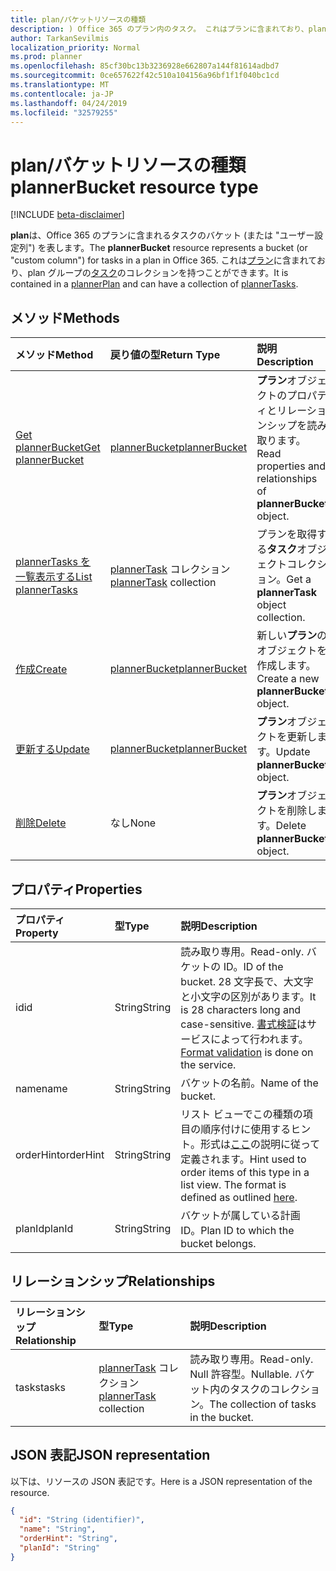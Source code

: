 ```yaml
---
title: plan/バケットリソースの種類
description: ) Office 365 のプラン内のタスク。 これはプランに含まれており、plan グループのタスクのコレクションを持つことができます。
author: TarkanSevilmis
localization_priority: Normal
ms.prod: planner
ms.openlocfilehash: 85cf30bc13b3236928e662807a144f81614adbd7
ms.sourcegitcommit: 0ce657622f42c510a104156a96bf1f1f040bc1cd
ms.translationtype: MT
ms.contentlocale: ja-JP
ms.lasthandoff: 04/24/2019
ms.locfileid: "32579255"
---
```

# <a name="plannerbucket-resource-type"></a><span data-ttu-id="2e7c8-104">plan/バケットリソースの種類</span><span class="sxs-lookup"><span data-stu-id="2e7c8-104">plannerBucket resource type</span></span>

[!INCLUDE [beta-disclaimer](../../includes/beta-disclaimer.md)]

<span data-ttu-id="2e7c8-105">**plan**は、Office 365 のプランに含まれるタスクのバケット (または "ユーザー設定列") を表します。</span><span class="sxs-lookup"><span data-stu-id="2e7c8-105">The **plannerBucket** resource represents a bucket (or "custom column") for tasks in a plan in Office 365.</span></span> <span data-ttu-id="2e7c8-106">これは[プラン](plannerplan.md)に含まれており、plan グループの[タスク](plannertask.md)のコレクションを持つことができます。</span><span class="sxs-lookup"><span data-stu-id="2e7c8-106">It is contained in a [plannerPlan](plannerplan.md) and can have a collection of [plannerTasks](plannertask.md).</span></span>



## <a name="methods"></a><span data-ttu-id="2e7c8-107">メソッド</span><span class="sxs-lookup"><span data-stu-id="2e7c8-107">Methods</span></span>

| <span data-ttu-id="2e7c8-108">メソッド</span><span class="sxs-lookup"><span data-stu-id="2e7c8-108">Method</span></span>           | <span data-ttu-id="2e7c8-109">戻り値の型</span><span class="sxs-lookup"><span data-stu-id="2e7c8-109">Return Type</span></span>    |<span data-ttu-id="2e7c8-110">説明</span><span class="sxs-lookup"><span data-stu-id="2e7c8-110">Description</span></span>|
|:---------------|:--------|:----------|
|[<span data-ttu-id="2e7c8-111">Get plannerBucket</span><span class="sxs-lookup"><span data-stu-id="2e7c8-111">Get plannerBucket</span></span>](../api/plannerbucket-get.md) | [<span data-ttu-id="2e7c8-112">plannerBucket</span><span class="sxs-lookup"><span data-stu-id="2e7c8-112">plannerBucket</span></span>](plannerbucket.md) |<span data-ttu-id="2e7c8-113">**プラン**オブジェクトのプロパティとリレーションシップを読み取ります。</span><span class="sxs-lookup"><span data-stu-id="2e7c8-113">Read properties and relationships of **plannerBucket** object.</span></span>|
|[<span data-ttu-id="2e7c8-114">plannerTasks を一覧表示する</span><span class="sxs-lookup"><span data-stu-id="2e7c8-114">List plannerTasks</span></span>](../api/plannerbucket-list-tasks.md) |<span data-ttu-id="2e7c8-115">[plannerTask](plannertask.md) コレクション</span><span class="sxs-lookup"><span data-stu-id="2e7c8-115">[plannerTask](plannertask.md) collection</span></span>| <span data-ttu-id="2e7c8-116">プランを取得する**タスク**オブジェクトコレクション。</span><span class="sxs-lookup"><span data-stu-id="2e7c8-116">Get a **plannerTask** object collection.</span></span>|
|[<span data-ttu-id="2e7c8-117">作成</span><span class="sxs-lookup"><span data-stu-id="2e7c8-117">Create</span></span>](../api/planner-post-buckets.md) | [<span data-ttu-id="2e7c8-118">plannerBucket</span><span class="sxs-lookup"><span data-stu-id="2e7c8-118">plannerBucket</span></span>](plannerbucket.md)   | <span data-ttu-id="2e7c8-119">新しい**プラン**のオブジェクトを作成します。</span><span class="sxs-lookup"><span data-stu-id="2e7c8-119">Create a new **plannerBucket** object.</span></span> |
|[<span data-ttu-id="2e7c8-120">更新する</span><span class="sxs-lookup"><span data-stu-id="2e7c8-120">Update</span></span>](../api/plannerbucket-update.md) | [<span data-ttu-id="2e7c8-121">plannerBucket</span><span class="sxs-lookup"><span data-stu-id="2e7c8-121">plannerBucket</span></span>](plannerbucket.md)   |<span data-ttu-id="2e7c8-122">**プラン**オブジェクトを更新します。</span><span class="sxs-lookup"><span data-stu-id="2e7c8-122">Update **plannerBucket** object.</span></span> |
|[<span data-ttu-id="2e7c8-123">削除</span><span class="sxs-lookup"><span data-stu-id="2e7c8-123">Delete</span></span>](../api/plannerbucket-delete.md) | <span data-ttu-id="2e7c8-124">なし</span><span class="sxs-lookup"><span data-stu-id="2e7c8-124">None</span></span> |<span data-ttu-id="2e7c8-125">**プラン**オブジェクトを削除します。</span><span class="sxs-lookup"><span data-stu-id="2e7c8-125">Delete **plannerBucket** object.</span></span> |

## <a name="properties"></a><span data-ttu-id="2e7c8-126">プロパティ</span><span class="sxs-lookup"><span data-stu-id="2e7c8-126">Properties</span></span>
| <span data-ttu-id="2e7c8-127">プロパティ</span><span class="sxs-lookup"><span data-stu-id="2e7c8-127">Property</span></span>     | <span data-ttu-id="2e7c8-128">型</span><span class="sxs-lookup"><span data-stu-id="2e7c8-128">Type</span></span>   |<span data-ttu-id="2e7c8-129">説明</span><span class="sxs-lookup"><span data-stu-id="2e7c8-129">Description</span></span>|
|:---------------|:--------|:----------|
|<span data-ttu-id="2e7c8-130">id</span><span class="sxs-lookup"><span data-stu-id="2e7c8-130">id</span></span>|<span data-ttu-id="2e7c8-131">String</span><span class="sxs-lookup"><span data-stu-id="2e7c8-131">String</span></span>| <span data-ttu-id="2e7c8-132">読み取り専用。</span><span class="sxs-lookup"><span data-stu-id="2e7c8-132">Read-only.</span></span> <span data-ttu-id="2e7c8-133">バケットの ID。</span><span class="sxs-lookup"><span data-stu-id="2e7c8-133">ID of the bucket.</span></span> <span data-ttu-id="2e7c8-134">28 文字長で、大文字と小文字の区別があります。</span><span class="sxs-lookup"><span data-stu-id="2e7c8-134">It is 28 characters long and case-sensitive.</span></span> <span data-ttu-id="2e7c8-135">[書式検証](tasks-identifiers-disclaimer.md)はサービスによって行われます。</span><span class="sxs-lookup"><span data-stu-id="2e7c8-135">[Format validation](tasks-identifiers-disclaimer.md) is done on the service.</span></span>|
|<span data-ttu-id="2e7c8-136">name</span><span class="sxs-lookup"><span data-stu-id="2e7c8-136">name</span></span>|<span data-ttu-id="2e7c8-137">String</span><span class="sxs-lookup"><span data-stu-id="2e7c8-137">String</span></span>|<span data-ttu-id="2e7c8-138">バケットの名前。</span><span class="sxs-lookup"><span data-stu-id="2e7c8-138">Name of the bucket.</span></span>|
|<span data-ttu-id="2e7c8-139">orderHint</span><span class="sxs-lookup"><span data-stu-id="2e7c8-139">orderHint</span></span>|<span data-ttu-id="2e7c8-140">String</span><span class="sxs-lookup"><span data-stu-id="2e7c8-140">String</span></span>|<span data-ttu-id="2e7c8-p104">リスト ビューでこの種類の項目の順序付けに使用するヒント。形式は[ここ](planner-order-hint-format.md)の説明に従って定義されます。</span><span class="sxs-lookup"><span data-stu-id="2e7c8-p104">Hint used to order items of this type in a list view. The format is defined as outlined [here](planner-order-hint-format.md).</span></span>|
|<span data-ttu-id="2e7c8-143">planId</span><span class="sxs-lookup"><span data-stu-id="2e7c8-143">planId</span></span>|<span data-ttu-id="2e7c8-144">String</span><span class="sxs-lookup"><span data-stu-id="2e7c8-144">String</span></span>|<span data-ttu-id="2e7c8-145">バケットが属している計画 ID。</span><span class="sxs-lookup"><span data-stu-id="2e7c8-145">Plan ID to which the bucket belongs.</span></span>|

## <a name="relationships"></a><span data-ttu-id="2e7c8-146">リレーションシップ</span><span class="sxs-lookup"><span data-stu-id="2e7c8-146">Relationships</span></span>
| <span data-ttu-id="2e7c8-147">リレーションシップ</span><span class="sxs-lookup"><span data-stu-id="2e7c8-147">Relationship</span></span> | <span data-ttu-id="2e7c8-148">型</span><span class="sxs-lookup"><span data-stu-id="2e7c8-148">Type</span></span>   |<span data-ttu-id="2e7c8-149">説明</span><span class="sxs-lookup"><span data-stu-id="2e7c8-149">Description</span></span>|
|:---------------|:--------|:----------|
|<span data-ttu-id="2e7c8-150">tasks</span><span class="sxs-lookup"><span data-stu-id="2e7c8-150">tasks</span></span>|<span data-ttu-id="2e7c8-151">[plannerTask](plannertask.md) コレクション</span><span class="sxs-lookup"><span data-stu-id="2e7c8-151">[plannerTask](plannertask.md) collection</span></span>| <span data-ttu-id="2e7c8-152">読み取り専用。</span><span class="sxs-lookup"><span data-stu-id="2e7c8-152">Read-only.</span></span> <span data-ttu-id="2e7c8-153">Null 許容型。</span><span class="sxs-lookup"><span data-stu-id="2e7c8-153">Nullable.</span></span> <span data-ttu-id="2e7c8-154">バケット内のタスクのコレクション。</span><span class="sxs-lookup"><span data-stu-id="2e7c8-154">The collection of tasks in the bucket.</span></span>|

## <a name="json-representation"></a><span data-ttu-id="2e7c8-155">JSON 表記</span><span class="sxs-lookup"><span data-stu-id="2e7c8-155">JSON representation</span></span>
<span data-ttu-id="2e7c8-156">以下は、リソースの JSON 表記です。</span><span class="sxs-lookup"><span data-stu-id="2e7c8-156">Here is a JSON representation of the resource.</span></span>

<!-- {
  "blockType": "resource",
  "optionalProperties": [

  ],
  "@odata.type": "microsoft.graph.plannerBucket"
}-->

```json
{
  "id": "String (identifier)",
  "name": "String",
  "orderHint": "String",
  "planId": "String"
}

```

<!-- uuid: 8fcb5dbc-d5aa-4681-8e31-b001d5168d79
2015-10-25 14:57:30 UTC -->
<!--
{
  "type": "#page.annotation",
  "description": "plannerBucket resource",
  "keywords": "",
  "section": "documentation",
  "tocPath": "",
  "suppressions": [
    "Error: /api-reference/beta/resources/plannerbucket.md:\r\n      Exception processing links.\r\n    System.ArgumentException: Link Definition was null. Link text: !INCLUDE [beta-disclaimer](../../includes/beta-disclaimer.md)\r\n      at ApiDoctor.Validation.DocFile.get_LinkDestinations()\r\n      at ApiDoctor.Validation.DocSet.ValidateLinks(Boolean includeWarnings, String[] relativePathForFiles, IssueLogger issues, Boolean requireFilenameCaseMatch, Boolean printOrphanedFiles)"
  ]
}
-->

